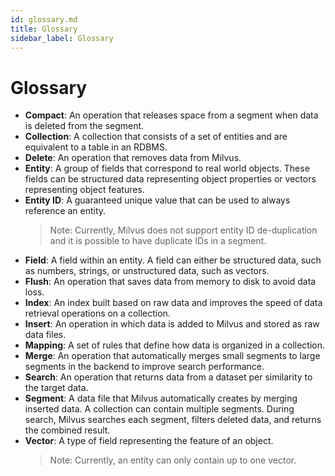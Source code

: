 ```yaml
---
id: glossary.md
title: Glossary
sidebar_label: Glossary
---
```


# Glossary

- **Compact**: An operation that releases space from a segment when data is deleted from the segment.
- **Collection**: A collection that consists of a set of entities and are equivalent to a table in an RDBMS.
- **Delete**: An operation that removes data from Milvus.
- **Entity**: A group of fields that correspond to real world objects. These fields can be structured data representing object properties or vectors representing object features.
- **Entity ID**: A guaranteed unique value that can be used to always reference an entity.
  > Note: Currently, Milvus does not support entity ID de-duplication and it is possible to have duplicate IDs in a segment.
- **Field**: A field within an entity. A field can either be structured data, such as numbers, strings, or unstructured data, such as vectors.
- **Flush**: An operation that saves data from memory to disk to avoid data loss.
- **Index**: An index built based on raw data and improves the speed of data retrieval operations on a collection.
- **Insert**: An operation in which data is added to Milvus and stored as raw data files.
- **Mapping**: A set of rules that define how data is organized in a collection.
- **Merge**: An operation that automatically merges small segments to large segments in the backend to improve search performance.
- **Search**: An operation that returns data from a dataset per similarity to the target data.
- **Segment**: A data file that Milvus automatically creates by merging inserted data. A collection can contain multiple segments. During search, Milvus searches each segment, filters deleted data, and returns the combined result.
- **Vector**: A type of field representing the feature of an object.
  > Note: Currently, an entity can only contain up to one vector.
